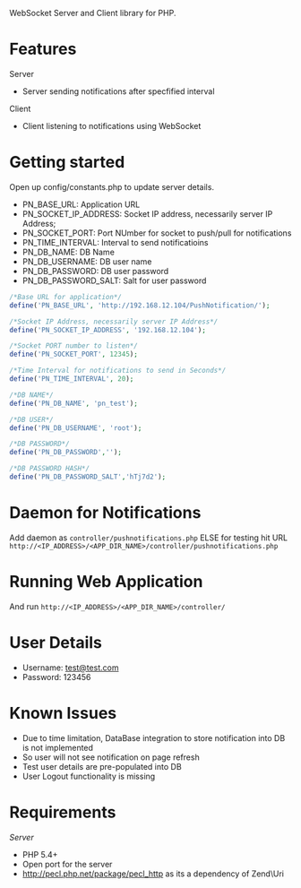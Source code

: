 WebSocket Server and Client library for PHP.

Features
============
Server
  * Server sending notifications after specfified interval
  
Client
  * Client listening to notifications using WebSocket

Getting started
=================
Open up config/constants.php to update server details.
* PN_BASE_URL: Application URL
* PN_SOCKET_IP_ADDRESS: Socket IP address, necessarily server IP Address;
* PN_SOCKET_PORT: Port NUmber for socket to push/pull for notifications
* PN_TIME_INTERVAL: Interval to send notificatioins
* PN_DB_NAME: DB Name
* PN_DB_USERNAME: DB user name
* PN_DB_PASSWORD: DB user password
* PN_DB_PASSWORD_SALT: Salt for user password

```php
/*Base URL for application*/
define('PN_BASE_URL', 'http://192.168.12.104/PushNotification/');

/*Socket IP Address, necessarily server IP Address*/
define('PN_SOCKET_IP_ADDRESS', '192.168.12.104');

/*Socket PORT number to listen*/
define('PN_SOCKET_PORT', 12345);

/*Time Interval for notifications to send in Seconds*/
define('PN_TIME_INTERVAL', 20);

/*DB NAME*/
define('PN_DB_NAME', 'pn_test');

/*DB USER*/
define('PN_DB_USERNAME', 'root');

/*DB PASSWORD*/
define('PN_DB_PASSWORD','');

/*DB PASSWORD HASH*/
define('PN_DB_PASSWORD_SALT','hTj7d2');
```

Daemon for Notifications 
==================
Add daemon as ```controller/pushnotifications.php``` ELSE for testing hit URL ```http://<IP_ADDRESS>/<APP_DIR_NAME>/controller/pushnotifications.php```

Running Web Application
==================
And run ```http://<IP_ADDRESS>/<APP_DIR_NAME>/controller/```

User Details
==================
  * Username: test@test.com
  * Password: 123456
    
Known Issues
==================
  * Due to time limitation, DataBase integration to store notification into DB is not implemented
  * So user will not see notification on page refresh
  * Test user details are pre-populated into DB
  * User Logout functionality is missing

Requirements
=================
*Server*
 * PHP 5.4+
 * Open port for the server
 * http://pecl.php.net/package/pecl_http as its a dependency of Zend\Uri
